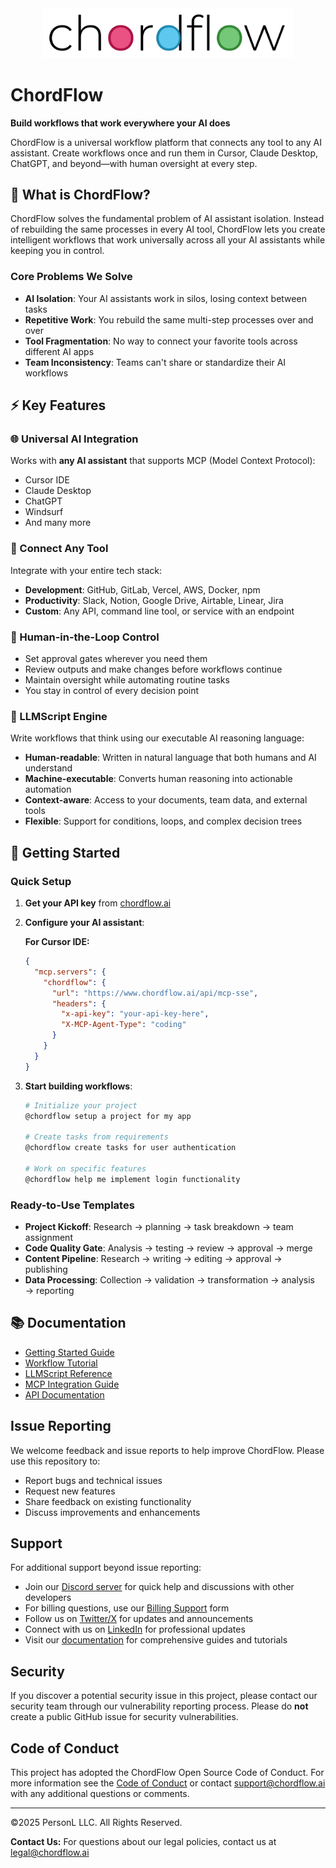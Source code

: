 <div align="center">
  <picture>
    <source media="(prefers-color-scheme: dark)" srcset="assets/chordflow-wordmark-white.png">
    <source media="(prefers-color-scheme: light)" srcset="assets/chordflow-wordmark-full.png">
    <img src="assets/chordflow-wordmark-full.png" alt="ChordFlow" width="400"/>
  </picture>
</div>

# ChordFlow

**Build workflows that work everywhere your AI does**

ChordFlow is a universal workflow platform that connects any tool to any AI assistant. Create workflows once and run them in Cursor, Claude Desktop, ChatGPT, and beyond—with human oversight at every step.

## 🚀 What is ChordFlow?

ChordFlow solves the fundamental problem of AI assistant isolation. Instead of rebuilding the same processes in every AI tool, ChordFlow lets you create intelligent workflows that work universally across all your AI assistants while keeping you in control.

### Core Problems We Solve
- **AI Isolation**: Your AI assistants work in silos, losing context between tasks
- **Repetitive Work**: You rebuild the same multi-step processes over and over
- **Tool Fragmentation**: No way to connect your favorite tools across different AI apps
- **Team Inconsistency**: Teams can't share or standardize their AI workflows

## ⚡ Key Features

### 🌐 Universal AI Integration
Works with **any AI assistant** that supports MCP (Model Context Protocol):
- Cursor IDE
- Claude Desktop
- ChatGPT
- Windsurf
- And many more

### 🔧 Connect Any Tool
Integrate with your entire tech stack:
- **Development**: GitHub, GitLab, Vercel, AWS, Docker, npm
- **Productivity**: Slack, Notion, Google Drive, Airtable, Linear, Jira
- **Custom**: Any API, command line tool, or service with an endpoint

### 👤 Human-in-the-Loop Control
- Set approval gates wherever you need them
- Review outputs and make changes before workflows continue
- Maintain oversight while automating routine tasks
- You stay in control of every decision point

### 🧠 LLMScript Engine
Write workflows that think using our executable AI reasoning language:
- **Human-readable**: Written in natural language that both humans and AI understand
- **Machine-executable**: Converts human reasoning into actionable automation
- **Context-aware**: Access to your documents, team data, and external tools
- **Flexible**: Support for conditions, loops, and complex decision trees

## 🚀 Getting Started

### Quick Setup

1. **Get your API key** from [chordflow.ai](https://chordflow.ai)

2. **Configure your AI assistant**:

   **For Cursor IDE:**
   ```json
   {
     "mcp.servers": {
       "chordflow": {
         "url": "https://www.chordflow.ai/api/mcp-sse",
         "headers": {
           "x-api-key": "your-api-key-here",
           "X-MCP-Agent-Type": "coding"
         }
       }
     }
   }
   ```

3. **Start building workflows**:
   ```bash
   # Initialize your project
   @chordflow setup a project for my app

   # Create tasks from requirements
   @chordflow create tasks for user authentication

   # Work on specific features
   @chordflow help me implement login functionality
   ```

### Ready-to-Use Templates
- **Project Kickoff**: Research → planning → task breakdown → team assignment
- **Code Quality Gate**: Analysis → testing → review → approval → merge
- **Content Pipeline**: Research → writing → editing → approval → publishing
- **Data Processing**: Collection → validation → transformation → analysis → reporting

## 📚 Documentation

- [Getting Started Guide](https://www.chordflow.ai/docs)
- [Workflow Tutorial](https://www.chordflow.ai/docs)
- [LLMScript Reference](https://www.chordflow.ai/docs)
- [MCP Integration Guide](https://www.chordflow.ai/docs)
- [API Documentation](https://www.chordflow.ai/docs)

## Issue Reporting

We welcome feedback and issue reports to help improve ChordFlow. Please use this repository to:

* Report bugs and technical issues
* Request new features
* Share feedback on existing functionality
* Discuss improvements and enhancements

## Support

For additional support beyond issue reporting:

* Join our [Discord server](https://discord.gg/a5rSGm8Q) for quick help and discussions with other developers
* For billing questions, use our [Billing Support](https://www.chordflow.ai/billing-support) form
* Follow us on [Twitter/X](https://x.com/chordflowai) for updates and announcements
* Connect with us on [LinkedIn](https://linkedin.com/company/chordflow) for professional updates
* Visit our [documentation](https://www.chordflow.ai/docs) for comprehensive guides and tutorials

## Security

If you discover a potential security issue in this project, please contact our security team through our vulnerability reporting process. Please do **not** create a public GitHub issue for security vulnerabilities.

## Code of Conduct

This project has adopted the ChordFlow Open Source Code of Conduct. For more information see the [Code of Conduct](CODE_OF_CONDUCT.md) or contact support@chordflow.ai with any additional questions or comments.

---

©2025 PersonL LLC. All Rights Reserved.

**Contact Us:** For questions about our legal policies, contact us at legal@chordflow.ai
